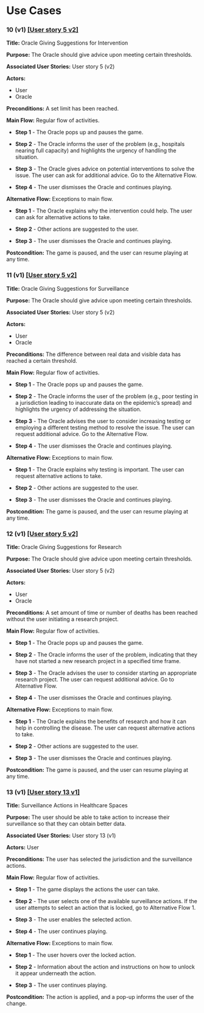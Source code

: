 # Use Cases

### 10 (v1) [[User story 5 v2]](user_stories.md)

**Title:** Oracle Giving Suggestions for Intervention

**Purpose:** The Oracle should give advice upon meeting certain thresholds.

**Associated User Stories:** User story 5 (v2) 

**Actors:** 
- User
- Oracle  

**Preconditions:** A set limit has been reached.

**Main Flow:** Regular flow of activities.

- **Step 1** - The Oracle pops up and pauses the game.  

- **Step 2** - The Oracle informs the user of the problem (e.g., hospitals nearing full capacity) and highlights the urgency of handling the situation.  

- **Step 3** - The Oracle gives advice on potential interventions to solve the issue. The user can ask for additional advice. Go to the Alternative Flow.  

- **Step 4** - The user dismisses the Oracle and continues playing.  

**Alternative Flow:** Exceptions to main flow.

- **Step 1** - The Oracle explains why the intervention could help. The user can ask for alternative actions to take.  

- **Step 2** - Other actions are suggested to the user.  

- **Step 3** - The user dismisses the Oracle and continues playing.  

**Postcondition:** The game is paused, and the user can resume playing at any time.




### 11 (v1) [[User story 5 v2]](user_stories.md)

**Title:** Oracle Giving Suggestions for Surveillance

**Purpose:** The Oracle should give advice upon meeting certain thresholds.

**Associated User Stories:** User story 5 (v2) 

**Actors:** 
- User
- Oracle  

**Preconditions:** The difference between real data and visible data has reached a certain threshold.

**Main Flow:** Regular flow of activities.

- **Step 1** - The Oracle pops up and pauses the game.  

- **Step 2** - The Oracle informs the user of the problem (e.g., poor testing in a jurisdiction leading to inaccurate data on the epidemic’s spread) and highlights the urgency of addressing the situation.  

- **Step 3** - The Oracle advises the user to consider increasing testing or employing a different testing method to resolve the issue. The user can request additional advice. Go to the Alternative Flow.  

- **Step 4** - The user dismisses the Oracle and continues playing.  

**Alternative Flow:** Exceptions to main flow.

- **Step 1** - The Oracle explains why testing is important. The user can request alternative actions to take.  

- **Step 2** - Other actions are suggested to the user.  

- **Step 3** - The user dismisses the Oracle and continues playing.  

**Postcondition:** The game is paused, and the user can resume playing at any time.



### 12 (v1) [[User story 5 v2]](user_stories.md)

**Title:** Oracle Giving Suggestions for Research

**Purpose:** The Oracle should give advice upon meeting certain thresholds.

**Associated User Stories:** User story 5 (v2)  

**Actors:** 
- User 
- Oracle  

**Preconditions:** A set amount of time or number of deaths has been reached without the user initiating a research project.

**Main Flow:** Regular flow of activities.

- **Step 1** - The Oracle pops up and pauses the game.  

- **Step 2** - The Oracle informs the user of the problem, indicating that they have not started a new research project in a specified time frame.  

- **Step 3** - The Oracle advises the user to consider starting an appropriate research project. The user can request additional advice. Go to Alternative Flow.  

- **Step 4** - The user dismisses the Oracle and continues playing.  

**Alternative Flow:** Exceptions to main flow.

- **Step 1** - The Oracle explains the benefits of research and how it can help in controlling the disease. The user can request alternative actions to take.  

- **Step 2** - Other actions are suggested to the user.  

- **Step 3** - The user dismisses the Oracle and continues playing.  

**Postcondition:** The game is paused, and the user can resume playing at any time.



### 13 (v1) [[User story 13 v1]](user_stories.md)

**Title:** Surveillance Actions in Healthcare Spaces

**Purpose:** The user should be able to take action to increase their surveillance so that they can obtain better data.

**Associated User Stories:** User story 13 (v1)  

**Actors:** User  

**Preconditions:** The user has selected the jurisdiction and the surveillance actions.

**Main Flow:** Regular flow of activities.

- **Step 1** - The game displays the actions the user can take.  

- **Step 2** - The user selects one of the available surveillance actions. If the user attempts to select an action that is locked, go to Alternative Flow 1.  

- **Step 3** - The user enables the selected action.  

- **Step 4** - The user continues playing.  

**Alternative Flow:** Exceptions to main flow.

- **Step 1** - The user hovers over the locked action.  

- **Step 2** - Information about the action and instructions on how to unlock it appear underneath the action.  

- **Step 3** - The user continues playing.  

**Postcondition:** The action is applied, and a pop-up informs the user of the change.

